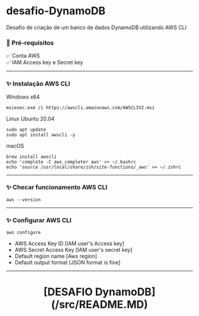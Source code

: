 # desafio-DynamoDB
Desafio de criação de um banco de dados DynamoDB utilizando AWS CLI

### 🛑 Pré-requisitos
<p>
✅ Conta AWS<br>
✅ IAM Access key e Secret key<br></p>

---

### ✨ Instalação AWS CLI

Windows x64

```
msiexec.exe /i https://awscli.amazonaws.com/AWSCLIV2.msi
```

Linux Ubuntu 20.04

```
sudo apt update
sudo apt install awscli -y
```

macOS

```
brew install awscli
echo 'complete -C aws_completer aws' >> ~/.bashrc
echo 'source /usr/local/share/zsh/site-functions/_aws' >> ~/.zshrc
```

---

### ✨ Checar funcionamento AWS CLI

```
aws --version
```

---

### ✨ Configurar AWS CLI

```
aws configure
```

- AWS Access Key ID [IAM user's Access key]
- AWS Secret Access Key [IAM user's secret key]
- Default region name [Aws region]
- Default output format [JSON format is fine]

---

<h1><center>[DESAFIO DynamoDB](/src/README.MD)</center></h1>
